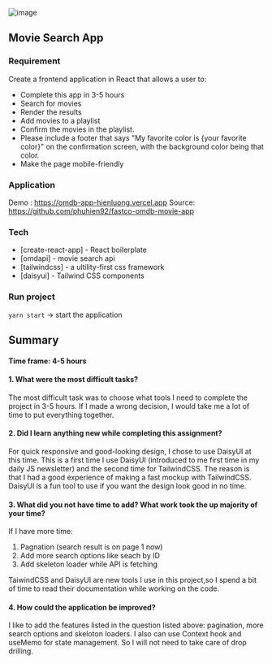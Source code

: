 ![image](https://user-images.githubusercontent.com/4343562/128666377-06c6dafc-9a79-49b1-a918-c49132f5d4a8.png)
## Movie Search App

### Requirement
Create a frontend application in React that allows a user to:
 - Complete this app in 3-5 hours
 - Search for movies
 - Render the results
 - Add movies to a playlist
 - Confirm the movies in the playlist.
 - Please include a footer that says "My favorite color is {your favorite color}" on
the confirmation screen, with the background color being that color.
 - Make the page mobile-friendly

### Application
Demo : https://omdb-app-hienluong.vercel.app
Source: https://github.com/phuhien92/fastco-omdb-movie-app

### Tech
- [create-react-app] - React boilerplate
- [omdapi] - movie search api
- [tailwindcss] - a ultility-first css framework
- [daisyui] - Tailwind CSS components

### Run project

`yarn start` -> start the application

## Summary

#### Time frame: 4-5 hours

#### 1. What were the most difficult tasks?
The most difficult task was to choose what tools I need to complete the project in 3-5 hours. If I made a wrong decision, I would take me a lot of time to put everything together. 

#### 2. Did I learn anything new while completing this assignment?
For quick responsive and good-looking design, I chose to use DaisyUI at this time. This is a first time I use DaisyUI (introduced to me first time in my daily JS newsletter) and the second time for TailwindCSS. The reason is that I had a good experience of making a fast mockup with TailwindCSS. DaisyUI is a fun tool to use if you want the design look good in no time.  

#### 3. What did you not have time to add? What work took the up majority of your time?
If I have more time:
1. Pagnation (search result is on page 1 now)
2. Add more search options like seach by ID
3. Add skeleton loader while API is fetching 

TaiwindCSS and DaisyUI are new tools I use in this project,so I spend a bit of time to read their documentation while working on the code. 

#### 4. How could the application be improved?
I like to add the features listed in the question listed above: pagination, more search options and skeloton loaders. I also can use Context hook and useMemo for state management. So I will not need to take care of drop drilling. 
